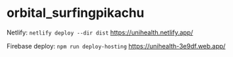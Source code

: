 # orbital_surfingpikachu

Netlify:
``netlify deploy --dir dist``
https://unihealth.netlify.app/

Firebase deploy:
``npm run deploy-hosting``
https://unihealth-3e9df.web.app/